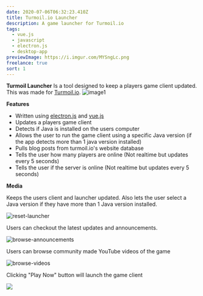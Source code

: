 ```yaml
---
date: 2020-07-06T06:32:23.410Z
title: Turmoil.io Launcher
description: A game launcher for Turmoil.io
tags:
  - vue.js
  - javascript
  - electron.js
  - desktop-app
previewImage: https://i.imgur.com/MYSngLc.png
freelance: true
sort: 1
---
```

**Turmoil Launcher**
Is a tool designed to keep a players game client updated. This was made for [Turmoil.io](https://turmoil.io).
![image1](https://i.imgur.com/MYSngLc.png)

**Features**

* Written using [electron.js](https://www.electronjs.org/) and [vue.js](https://vuejs.org/)
* Updates a players game client
* Detects if Java is installed on the users computer
* Allows the user to run the game client using a specific Java version (if the app detects more than 1 java version installed)
* Pulls blog posts from turmoil.io's website database
* Tells the user how many players are online (Not realtime but updates every 5 seconds)
* Tells the user if the server is online (Not realtime but updates every 5 seconds)

**Media**

Keeps the users client and launcher updated. Also lets the user select a Java version if they have more than 1 Java version installed.

![reset-launcher](/images/uploads/2020-07-06-01.22.26.gif)

Users can checkout the latest updates and announcements.

![browse-announcements](/images/uploads/2020-07-06-01.30.55.gif)

Users can browse community made YouTube videos of the game

![browse-videos](/images/uploads/2020-07-06-01.25.08.gif)

Clicking "Play Now" button will launch the game client

![](/images/uploads/screen-shot-2020-07-06-at-1.50.18-am.png)
